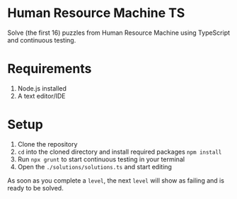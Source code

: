 # Human Resource Machine TS

Solve (the first 16) puzzles from Human Resource Machine using TypeScript and continuous testing.

# Requirements

1) Node.js installed
2) A text editor/IDE

# Setup

1) Clone the repository
2) `cd` into the cloned directory and install required packages `npm install`
3) Run `npx grunt` to start continuous testing in your terminal
4) Open the `./solutions/solutions.ts` and start editing

As soon as you complete a `level`, the next `level` will show as failing and is ready to be solved.
